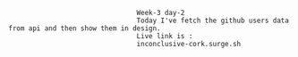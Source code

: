                                     Week-3 day-2 
                                    Today I've fetch the github users data from api and then show them in design.
                                    Live link is :
                                    inconclusive-cork.surge.sh
                                    